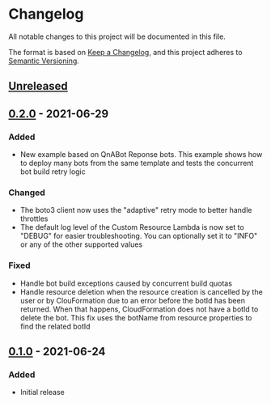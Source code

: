 # Changelog
All notable changes to this project will be documented in this file.

The format is based on [Keep a Changelog](https://keepachangelog.com/en/1.0.0/),
and this project adheres to [Semantic Versioning](https://semver.org/spec/v2.0.0.html).

## [Unreleased]

## [0.2.0] - 2021-06-29
### Added
- New example based on QnABot Reponse bots. This example shows how to deploy
  many bots from the same template and tests the concurrent bot build
  retry logic
### Changed
- The boto3 client now uses the "adaptive" retry mode to better handle
  throttles
- The default log level of the Custom Resource Lambda is now set to "DEBUG"
  for easier troubleshooting. You can optionally set it to "INFO" or any
  of the other supported values
### Fixed
- Handle bot build exceptions caused by concurrent build quotas
- Handle resource deletion when the resource creation is cancelled by the
  user or by ClouFormation due to an error before the botId has been
  returned. When that happens, CloudFormation does not have a botId to
  delete the bot. This fix uses the botName from resource properties to
  find the related botId

## [0.1.0] - 2021-06-24
### Added
- Initial release

[Unreleased]: https://github.com/aws-samples/aws-lex-v2-cfn-cr/compare/v0.2.0...develop
[0.2.0]: https://github.com/aws-samples/aws-lex-v2-cfn-cr/releases/tag/v0.1.0...v0.2.0
[0.1.0]: https://github.com/aws-samples/aws-lex-v2-cfn-cr/releases/tag/v0.1.0